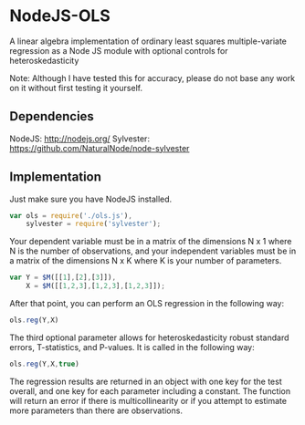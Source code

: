 NodeJS-OLS
=========

A linear algebra implementation of ordinary least squares multiple-variate regression as a Node JS module with optional controls for heteroskedasticity

Note: Although I have tested this for accuracy, please do not base any work on it without first testing it yourself.

## Dependencies

NodeJS: http://nodejs.org/
Sylvester: https://github.com/NaturalNode/node-sylvester

## Implementation

Just make sure you have NodeJS installed.

``` javascript
var ols = require('./ols.js'),
    sylvester = require('sylvester');
```

Your dependent variable must be in a matrix of the dimensions N x 1 where N is the number of observations, and your independent variables must be in a matrix of the dimensions N x K where K is your number of parameters.

``` javascript
var Y = $M([[1],[2],[3]]),
    X = $M([[1,2,3],[1,2,3],[1,2,3]]);
```

After that point, you can perform an OLS regression in the following way:

``` javascript
ols.reg(Y,X)
```

The third optional parameter allows for heteroskedasticity robust standard errors, T-statistics, and P-values. It is called in the following way:

``` javascript
ols.reg(Y,X,true)
```

The regression results are returned in an object with one key for the test overall, and one key for each parameter including a constant. The function will return an error if there is multicollinearity or if you attempt to estimate more parameters than there are observations.
